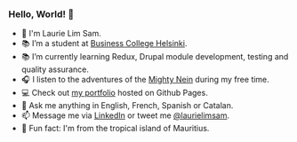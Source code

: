 ### Hello, World! 👋

- 🐢  I'm Laurie Lim Sam.
- 📚  I’m a student at [Business College Helsinki](https://en.bc.fi/qualifications/full-stack-web-developer-program/).
- :books:  I’m currently learning Redux, Drupal module development, testing and quality assurance.
- 🎧  I listen to the adventures of the [Mighty Nein](https://www.youtube.com/playlist?list=PL1tiwbzkOjQxD0jjAE7PsWoaCrs0EkBH2) during my free time.
- :computer:  Check out [my portfolio](https://laurielim.github.io/) hosted on Github Pages.
- 💬  Ask me anything in English, French, Spanish or Catalan.
- 📫  Message me via [LinkedIn](https://www.linkedin.com/in/laurielim/) or tweet me [@laurielimsam](https://twitter.com/intent/tweet?screen_name=laurielimsam).
- 🌴  Fun fact: I'm from the tropical island of Mauritius.
